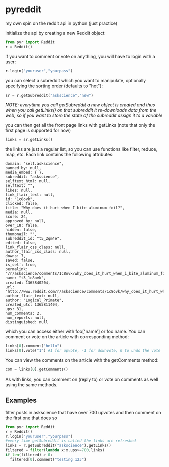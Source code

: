 pyreddit
========

my own spin on the reddit api in python (just practice)

initialize the api by creating a new Reddit object:
```python
from pyr import Reddit
r = Reddit()
```
if you want to comment or vote on anything, you will have to login with a user:
```python
r.login("youruser","yourpass")
```
you can select a subreddit which you want to manipulate, optionally specifying the sorting order (defaults to "hot"):
```python
sr = r.getSubreddit("askscience","new")
```
*NOTE: everytime you call getSubreddit a new object is created and thus when you call getLinks() on that subreddit it re-downloads data from the web, so if you want to store the state of the subreddit assign it to a variable*

you can then get all the front page links with getLinks (note that only the first page is supported for now)
```python
links = sr.getLinks()
```
the links are just a regular list, so you can use functions like filter, reduce, map, etc. Each link contains the following attributes:
```
domain: "self.askscience",
banned_by: null,
media_embed: { },
subreddit: "askscience",
selftext_html: null,
selftext: "",
likes: null,
link_flair_text: null,
id: "1c8ovk",
clicked: false,
title: "Why does it hurt when I bite aluminum foil?",
media: null,
score: 24,
approved_by: null,
over_18: false,
hidden: false,
thumbnail: "",
subreddit_id: "t5_2qm4e",
edited: false,
link_flair_css_class: null,
author_flair_css_class: null,
downs: 7,
saved: false,
is_self: true,
permalink: "/r/askscience/comments/1c8ovk/why_does_it_hurt_when_i_bite_aluminum_foil/",
name: "t3_1c8ovk",
created: 1365840204,
url: "http://www.reddit.com/r/askscience/comments/1c8ovk/why_does_it_hurt_when_i_bite_aluminum_foil/",
author_flair_text: null,
author: "Logical_Primate",
created_utc: 1365811404,
ups: 31,
num_comments: 2,
num_reports: null,
distinguished: null
```
which you can access either with foo['name'] or foo.name.
You can comment or vote on the article with corresponding method:
```python
links[0].comment("hello")
links[0].vote("1") #1 for upvote, -1 for downvote, 0 to undo the vote
```
You can view the comments on the article with the getComments method:
```python
com = links[0].getComments()
```
As with links, you can comment on (reply to) or vote on comments as well using the same methods.

Examples
-------
filter posts in askscience that have over 700 upvotes and then comment on the first one that does so

```python
from pyr import Reddit
r = Reddit()
r.login("youruser","yourpass")
#every time getSubreddit is called the links are refreshed
links = r.getSubreddit("askscience").getLinks()
filtered = filter(lambda x:x.ups>=700,links)
if len(filtered) > 0:
  filtered[0].comment("testing 123")
```
